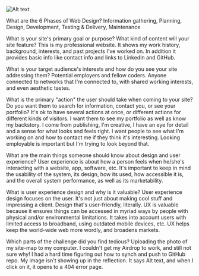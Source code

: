 ![Alt text](/imgs/site-map.jpg)

What are the 6 Phases of Web Design?
Information gathering, Planning, Design, Development, Testing & Delivery, Maintenance

What is your site's primary goal or purpose? What kind of content will your site feature?
This is my professional website. It shows my work history, background, interests, and past projects I've worked on. In addition it provides basic info like contact info and links to LinkedIn and GitHub.

What is your target audience's interests and how do you see your site addressing them?
Potential employers and fellow coders. Anyone connected to networks that I'm connected to, with shared working interests, and even aesthetic tastes.

What is the primary "action" the user should take when coming to your site? Do you want them to search for information, contact you, or see your portfolio? It's ok to have several actions at once, or different actions for different kinds of visitors.
I want them to see my portfolio as well as know my backstory. I come from publishing, I'm creative, I have an eye for detail and a sense for what looks and feels right. I want people to see what I'm working on and how to contact me if they think it's interesting. Looking employable is important but I'm trying to look beyond that.

What are the main things someone should know about design and user experience?
User experience is about how a person feels when he/she's interacting with a website, app, software, etc. It's important to keep in mind the usability of the system, its design, how its used, how accessible it is, and the overall system performance, as well as its marketability.

What is user experience design and why is it valuable?
User experience design focuses on the user. It's not just about making cool stuff and impressing a client. Design that's user-friendly, literally. UX is valuable because it ensures things can be accessed in myriad ways by people with physical and/or environmental limitations. It takes into account users with limited access to broadband, using outdated mobile devices, etc. UX helps keep the world-wide web more wordly, and broadens markets.

Which parts of the challenge did you find tedious?
Uploading the photo of my site-map to my computer. I couldn't get my Airdrop to work, and still not sure why! I had a hard time figuring out how to synch and push to GitHub repo. My image isn't showing up in the reflection. It says Alt text, and when I click on it, it opens to a 404 error page. 